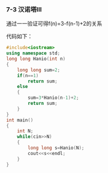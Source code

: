 ### 7-3  **汉诺塔III** 

通过一一验证可得f(n)=3-f(n-1)+2的关系

代码如下：

```c++
#include<iostream>
using namespace std;
long long Hanio(int n)
{
	long long sum=2;
	if(n==1)
		return sum;
	else
	{
		sum=3*Hanio(n-1)+2;
		return sum;
	}
}
int main()
{
	int N;
	while(cin>>N)
	{
		long long s=Hanio(N);
		cout<<s<<endl;
	}
} 
```

